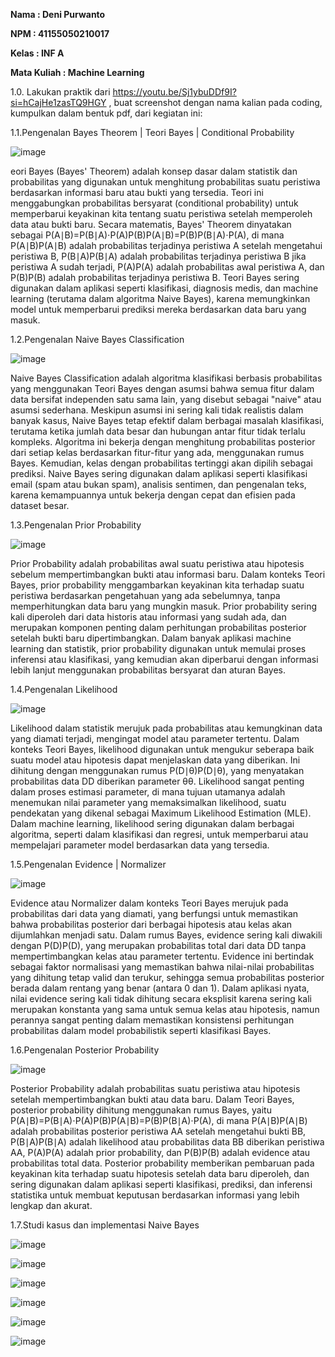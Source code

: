 ﻿**Nama : Deni Purwanto** 

**NPM : 41155050210017** 

**Kelas : INF A** 

**Mata Kuliah : Machine Learning** 

1\.0.  Lakukan praktik dari https://youtu.be/Sj1ybuDDf9I?si=hCajHe1zasTQ9HGY , buat screenshot dengan nama kalian pada coding, kumpulkan dalam bentuk pdf, dari kegiatan ini: 

1.1.Pengenalan Bayes Theorem | Teori Bayes | Conditional Probability 

![image](https://github.com/user-attachments/assets/7d8d37c8-c6e3-458e-8698-008ca12b5581)

eori Bayes (Bayes' Theorem) adalah konsep dasar dalam statistik dan probabilitas yang digunakan untuk menghitung probabilitas suatu peristiwa berdasarkan informasi baru atau bukti yang tersedia. Teori ini menggabungkan probabilitas bersyarat (conditional probability) untuk memperbarui keyakinan kita tentang suatu peristiwa setelah memperoleh data atau bukti baru. Secara matematis, Bayes' Theorem dinyatakan sebagai P(A∣B)=P(B∣A)⋅P(A)P(B)P(A∣B)=P(B)P(B∣A)⋅P(A)​, di mana P(A∣B)P(A∣B) adalah probabilitas terjadinya peristiwa A setelah mengetahui peristiwa B, P(B∣A)P(B∣A) adalah probabilitas terjadinya peristiwa B jika peristiwa A sudah terjadi, P(A)P(A) adalah probabilitas awal peristiwa A, dan P(B)P(B) adalah probabilitas terjadinya peristiwa B. Teori Bayes sering digunakan dalam aplikasi seperti klasifikasi, diagnosis medis, dan machine learning (terutama dalam algoritma Naive Bayes), karena memungkinkan model untuk memperbarui prediksi mereka berdasarkan data baru yang masuk.

1\.2.Pengenalan Naive Bayes Classification 

![image](https://github.com/user-attachments/assets/0c542fd1-72f9-4699-8ebe-b2c84f0c335b)

Naive Bayes Classification adalah algoritma klasifikasi berbasis probabilitas yang menggunakan Teori Bayes dengan asumsi bahwa semua fitur dalam data bersifat independen satu sama lain, yang disebut sebagai "naive" atau asumsi sederhana. Meskipun asumsi ini sering kali tidak realistis dalam banyak kasus, Naive Bayes tetap efektif dalam berbagai masalah klasifikasi, terutama ketika jumlah data besar dan hubungan antar fitur tidak terlalu kompleks. Algoritma ini bekerja dengan menghitung probabilitas posterior dari setiap kelas berdasarkan fitur-fitur yang ada, menggunakan rumus Bayes. Kemudian, kelas dengan probabilitas tertinggi akan dipilih sebagai prediksi. Naive Bayes sering digunakan dalam aplikasi seperti klasifikasi email (spam atau bukan spam), analisis sentimen, dan pengenalan teks, karena kemampuannya untuk bekerja dengan cepat dan efisien pada dataset besar.

1\.3.Pengenalan Prior Probability 

![image](https://github.com/user-attachments/assets/6e55a30c-337f-4377-877f-e6ebe8c44509)

Prior Probability adalah probabilitas awal suatu peristiwa atau hipotesis sebelum mempertimbangkan bukti atau informasi baru. Dalam konteks Teori Bayes, prior probability menggambarkan keyakinan kita terhadap suatu peristiwa berdasarkan pengetahuan yang ada sebelumnya, tanpa memperhitungkan data baru yang mungkin masuk. Prior probability sering kali diperoleh dari data historis atau informasi yang sudah ada, dan merupakan komponen penting dalam perhitungan probabilitas posterior setelah bukti baru dipertimbangkan. Dalam banyak aplikasi machine learning dan statistik, prior probability digunakan untuk memulai proses inferensi atau klasifikasi, yang kemudian akan diperbarui dengan informasi lebih lanjut menggunakan probabilitas bersyarat dan aturan Bayes.

1\.4.Pengenalan Likelihood 

![image](https://github.com/user-attachments/assets/624a90b2-4659-4fd1-9b92-609044740e86)

Likelihood dalam statistik merujuk pada probabilitas atau kemungkinan data yang diamati terjadi, mengingat model atau parameter tertentu. Dalam konteks Teori Bayes, likelihood digunakan untuk mengukur seberapa baik suatu model atau hipotesis dapat menjelaskan data yang diberikan. Ini dihitung dengan menggunakan rumus P(D∣θ)P(D∣θ), yang menyatakan probabilitas data DD diberikan parameter θθ. Likelihood sangat penting dalam proses estimasi parameter, di mana tujuan utamanya adalah menemukan nilai parameter yang memaksimalkan likelihood, suatu pendekatan yang dikenal sebagai Maximum Likelihood Estimation (MLE). Dalam machine learning, likelihood sering digunakan dalam berbagai algoritma, seperti dalam klasifikasi dan regresi, untuk memperbarui atau mempelajari parameter model berdasarkan data yang tersedia.

1\.5.Pengenalan Evidence | Normalizer 

![image](https://github.com/user-attachments/assets/0bf6d703-3f9b-431f-a96a-0efa27a458fb)

Evidence atau Normalizer dalam konteks Teori Bayes merujuk pada probabilitas dari data yang diamati, yang berfungsi untuk memastikan bahwa probabilitas posterior dari berbagai hipotesis atau kelas akan dijumlahkan menjadi satu. Dalam rumus Bayes, evidence sering kali diwakili dengan P(D)P(D), yang merupakan probabilitas total dari data DD tanpa mempertimbangkan kelas atau parameter tertentu. Evidence ini bertindak sebagai faktor normalisasi yang memastikan bahwa nilai-nilai probabilitas yang dihitung tetap valid dan terukur, sehingga semua probabilitas posterior berada dalam rentang yang benar (antara 0 dan 1). Dalam aplikasi nyata, nilai evidence sering kali tidak dihitung secara eksplisit karena sering kali merupakan konstanta yang sama untuk semua kelas atau hipotesis, namun perannya sangat penting dalam memastikan konsistensi perhitungan probabilitas dalam model probabilistik seperti klasifikasi Bayes.

1\.6.Pengenalan Posterior Probability 

![image](https://github.com/user-attachments/assets/0b71aa79-ca44-45f9-8740-f884dd48c0a2)

Posterior Probability adalah probabilitas suatu peristiwa atau hipotesis setelah mempertimbangkan bukti atau data baru. Dalam Teori Bayes, posterior probability dihitung menggunakan rumus Bayes, yaitu P(A∣B)=P(B∣A)⋅P(A)P(B)P(A∣B)=P(B)P(B∣A)⋅P(A)​, di mana P(A∣B)P(A∣B) adalah probabilitas posterior peristiwa AA setelah mengetahui bukti BB, P(B∣A)P(B∣A) adalah likelihood atau probabilitas data BB diberikan peristiwa AA, P(A)P(A) adalah prior probability, dan P(B)P(B) adalah evidence atau probabilitas total data. Posterior probability memberikan pembaruan pada keyakinan kita terhadap suatu hipotesis setelah data baru diperoleh, dan sering digunakan dalam aplikasi seperti klasifikasi, prediksi, dan inferensi statistika untuk membuat keputusan berdasarkan informasi yang lebih lengkap dan akurat.

1\.7.Studi kasus dan implementasi Naive Bayes 

![image](https://github.com/user-attachments/assets/3fe6e639-6da9-4fd7-920a-378eb4369283)

![image](https://github.com/user-attachments/assets/bb4d5bc6-592b-4ab2-b30e-3b53e58a8431)

![image](https://github.com/user-attachments/assets/c998fc2d-856a-40e6-8a7f-fa0d85179d58)

![image](https://github.com/user-attachments/assets/3f2a82af-b48e-4e66-b1f0-a4a62d345282)

![image](https://github.com/user-attachments/assets/2c3ca5c6-cb5c-46f3-b0b2-6bc808d3c251)

![image](https://github.com/user-attachments/assets/d75ed0d8-64aa-48a3-aaf2-293d7570cbec)




